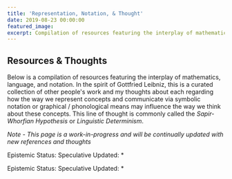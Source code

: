 ```yaml
---
title: 'Representation, Notation, & Thought'
date: 2019-08-23 00:00:00
featured_image: 
excerpt: Compilation of resources featuring the interplay of mathematics, language, and notation
---
```


## Resources & Thoughts

Below is a compilation of resources featuring the interplay of mathematics, language, and notation.  In the spirit of Gottfried Leibniz, this is a curated collection of other people's work and my thoughts about each regarding how the way we represent concepts and communicate via symbolic notation or graphical / phonological means may influence the way we think about these concepts.  This line of thought is commonly called the *Sapir-Whorfian Hypothesis* or *Linguistic Determinism*.

*Note - This page is a work-in-progress and will be continually updated with new references and thoughts*

Epistemic Status: Speculative
Updated: 
* 


Epistemic Status: Speculative
Updated: 
* 
